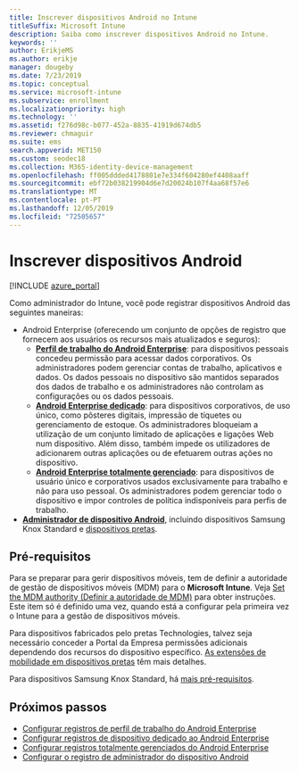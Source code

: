 ```yaml
---
title: Inscrever dispositivos Android no Intune
titleSuffix: Microsoft Intune
description: Saiba como inscrever dispositivos Android no Intune.
keywords: ''
author: ErikjeMS
ms.author: erikje
manager: dougeby
ms.date: 7/23/2019
ms.topic: conceptual
ms.service: microsoft-intune
ms.subservice: enrollment
ms.localizationpriority: high
ms.technology: ''
ms.assetid: f276d98c-b077-452a-8835-41919d674db5
ms.reviewer: chmaguir
ms.suite: ems
search.appverid: MET150
ms.custom: seodec18
ms.collection: M365-identity-device-management
ms.openlocfilehash: ff005ddded4178801e7e334f604280ef4408aaff
ms.sourcegitcommit: ebf72b038219904d6e7d20024b107f4aa68f57e6
ms.translationtype: MT
ms.contentlocale: pt-PT
ms.lasthandoff: 12/05/2019
ms.locfileid: "72505657"
---
```

# <a name="enroll-android-devices"></a>Inscrever dispositivos Android

[!INCLUDE [azure_portal](../includes/azure_portal.md)]

Como administrador do Intune, você pode registrar dispositivos Android das seguintes maneiras:
- Android Enterprise (oferecendo um conjunto de opções de registro que fornecem aos usuários os recursos mais atualizados e seguros):
    - [**Perfil de trabalho do Android Enterprise**](android-work-profile-enroll.md): para dispositivos pessoais concedeu permissão para acessar dados corporativos. Os administradores podem gerenciar contas de trabalho, aplicativos e dados. Os dados pessoais no dispositivo são mantidos separados dos dados de trabalho e os administradores não controlam as configurações ou os dados pessoais. 
    - [**Android Enterprise dedicado**](android-kiosk-enroll.md): para dispositivos corporativos, de uso único, como pôsteres digitais, impressão de tíquetes ou gerenciamento de estoque. Os administradores bloqueiam a utilização de um conjunto limitado de aplicações e ligações Web num dispositivo. Além disso, também impede os utilizadores de adicionarem outras aplicações ou de efetuarem outras ações no dispositivo.
    - [**Android Enterprise totalmente gerenciado**](android-fully-managed-enroll.md): para dispositivos de usuário único e corporativos usados exclusivamente para trabalho e não para uso pessoal. Os administradores podem gerenciar todo o dispositivo e impor controles de política indisponíveis para perfis de trabalho. 
- [**Administrador de dispositivo Android**](android-enroll-device-administrator.md), incluindo dispositivos Samsung Knox Standard e [dispositivos pretas](../configuration/android-zebra-mx-overview.md). 

## <a name="prerequisites"></a>Pré-requisitos

Para se preparar para gerir dispositivos móveis, tem de definir a autoridade de gestão de dispositivos móveis (MDM) para o **Microsoft Intune**. Veja [Set the MDM authority (Definir a autoridade de MDM)](../fundamentals/mdm-authority-set.md) para obter instruções. Este item só é definido uma vez, quando está a configurar pela primeira vez o Intune para a gestão de dispositivos móveis.

Para dispositivos fabricados pelo pretas Technologies, talvez seja necessário conceder a Portal da Empresa permissões adicionais dependendo dos recursos do dispositivo específico. [As extensões de mobilidade em dispositivos pretas](../configuration/android-zebra-mx-overview.md) têm mais detalhes.

Para dispositivos Samsung Knox Standard, há [mais pré-requisitos](android-samsung-knox-mobile-enroll.md).

## <a name="next-steps"></a>Próximos passos

- [Configurar registros de perfil de trabalho do Android Enterprise](android-work-profile-enroll.md)
- [Configurar registros de dispositivo dedicado ao Android Enterprise](android-kiosk-enroll.md)
- [Configurar registros totalmente gerenciados do Android Enterprise](android-fully-managed-enroll.md)
- [Configurar o registro de administrador do dispositivo Android](android-enroll-device-administrator.md)

